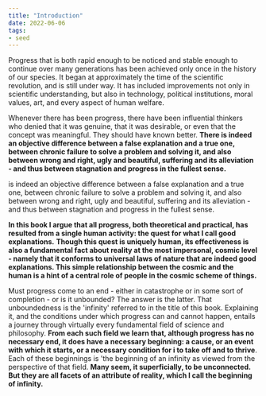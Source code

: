 ```yaml
---
title: "Introduction"
date: 2022-06-06
tags:
- seed
---
```


Progress that is both rapid enough to be noticed and stable enough to continue over many generations has been achieved only once in the history of our species. It began at approximately the time of the scientific revolution, and is still under way. It has included improvements not only in scientific understanding, but also in technology, political institutions, moral values, art, and every aspect of human welfare.

Whenever there has been progress, there have been influential thinkers who denied that it was genuine, that it was desirable, or even that the concept was meaningful. They should have known better. **There is indeed an objective difference between a false explanation and a true one, between chronic failure to solve a problem and solving it, and also between wrong and right, ugly and beautiful, suffering and its alleviation - and thus between stagnation and progress in the fullest sense.**

is indeed an objective difference between a false explanation and a true one, between chronic failure to solve a problem and solving it, and also between wrong and right, ugly and beautiful, suffering and its alleviation - and thus between stagnation and progress in the fullest sense.

**In this book I argue that all progress, both theoretical and practical, has resulted from a single human activity: the quest for what I call good explanations.** **Though this quest is uniquely human, its effectiveness is also a fundamental fact about reality at the most impersonal, cosmic level - namely that it conforms to universal laws of nature that are indeed good explanations. This simple relationship between the cosmic and the human is a hint of a central role of people in the cosmic scheme of things.**

Must progress come to an end - either in catastrophe or in some sort of completion - or is it unbounded? The answer is the latter. That unboundedness is the 'infinity' referred to in the title of this book. Explaining it, and the conditions under which progress can and cannot happen, entails a journey through virtually every fundamental field of science and philosophy. **From each such field we learn that, although progress has no necessary end, it does have a necessary beginning: a cause, or an event with which it starts, or a necessary condition for i to take off and to thrive**. Each of these beginnings is 'the beginning of an infinity as viewed from the perspective of that field. **Many seem, it superficially, to be unconnected. But they are all facets of an attribute of reality, which I call the beginning of infinity.** 

